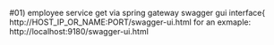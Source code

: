 #01) employee service get via spring gateway
swagger gui interface{
http://HOST_IP_OR_NAME:PORT/swagger-ui.html
for an exmaple:
http://localhost:9180/swagger-ui.html